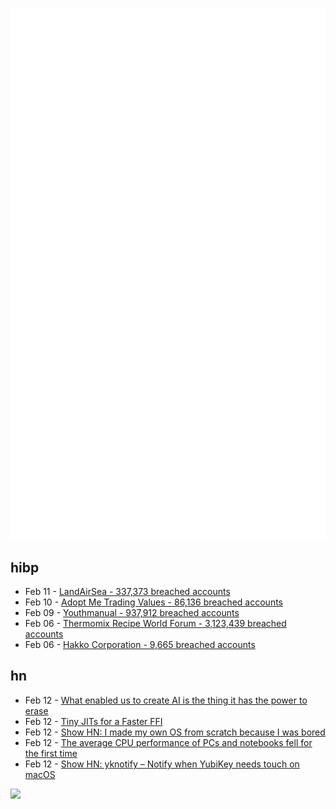 ![Metrics](https://raw.githubusercontent.com/phixion/phixion/master/metrics.svg)

## hibp

<!--
for https://github.com/phixion/phixion/blob/main/.github/workflows/feeds.yml
-->
<!--START_SECTION:haveibeenpwnd-->
- Feb 11 - [LandAirSea - 337,373 breached accounts](https://haveibeenpwned.com/PwnedWebsites#LandAirSea)
- Feb 10 - [Adopt Me Trading Values - 86,136 breached accounts](https://haveibeenpwned.com/PwnedWebsites#AdoptMeTradingValues)
- Feb 09 - [Youthmanual - 937,912 breached accounts](https://haveibeenpwned.com/PwnedWebsites#Youthmanual)
- Feb 06 - [Thermomix Recipe World Forum - 3,123,439 breached accounts](https://haveibeenpwned.com/PwnedWebsites#Thermomix)
- Feb 06 - [Hakko Corporation - 9,665 breached accounts](https://haveibeenpwned.com/PwnedWebsites#Hakko)
<!--END_SECTION:haveibeenpwnd-->

## hn

<!--
for https://github.com/phixion/phixion/blob/main/.github/workflows/feeds.yml
-->
<!--START_SECTION:hn-->
- Feb 12 - [What enabled us to create AI is the thing it has the power to erase](https://www.chrbutler.com/the-productive-void)
- Feb 12 - [Tiny JITs for a Faster FFI](https://railsatscale.com/2025-02-12-tiny-jits-for-a-faster-ffi/)
- Feb 12 - [Show HN: I made my own OS from scratch because I was bored](https://jotalea.com.ar/misc/jotaleaos/)
- Feb 12 - [The average CPU performance of PCs and notebooks fell for the first time](https://www.cpubenchmark.net/year-on-year.html)
- Feb 12 - [Show HN: yknotify – Notify when YubiKey needs touch on macOS](https://github.com/noperator/yknotify)
<!--END_SECTION:hn-->

<!--
for https://yhype.me
-->
![](https://hit.yhype.me/github/profile?user_id=13013670)

